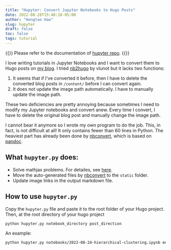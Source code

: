 ```yaml
---
title: "Hupyter: Convert Jupyter Notebooks to Hugo Posts"
date: 2022-08-28T15:48:28-05:00
author: "Hongtao Hao"
slug: hupyter
draft: false
toc: false
tags: tutorial
---
```

{{<block class="info">}}
Please refer to the documentation of [hupyter repo](https://github.com/hongtaoh/hupyter).
{{<end>}}

I love writing tutorials in Jupyter Notebooks and I want to convert them to Hugo posts on [my blog](https://hongtaoh.com/). I tried [nb2hugo](https://github.com/vlunot/nb2hugo) by vlunot but it lacks two functions:
  1. It seems that if I've converted it before, then I have to delete the converted blog posts in `/content/` before I can convert again. 
  2. It does not update the image path automatically. I have to manually update the image path. 

These two deficiencies are pretty annoying because sometimes I need to modify my Jupyter notebooks and convert anew. Every time I convert, I have to delete the original blog post and manually change the image path. 

I cannot bear it anymore so I wrote my own program to do the job. This, in fact, is not difficult at all! It only contains fewer than 60 lines in Python. The heaviest part has already been done by [nbconvert](https://github.com/jupyter/nbconvert), which is based on [pandoc](https://pandoc.org/).

## What `hupyter.py` does:
  - Solve mathjax problems. For detailes, see [here](https://hongtaoh.com/en/2022/05/11/obsedian-mathjax-hugo-convert/).
  - Move the auto-generated files by [nbconvert](https://github.com/jupyter/nbconvert) to the `static` folder.
  - Update image links in the output markdown file. 

## How to use `hupyter.py`

Copy the `hupyter.py` file and paste it to the root folder of your Hugo project. Then, at the root directory of your hugo project

```bash
python hupyter.py notebook_directory post_direction
```

An example:

```bash
python hupyter.py notebooks/2022-08-24-hierarchical-clustering.ipynb en/blog
```


